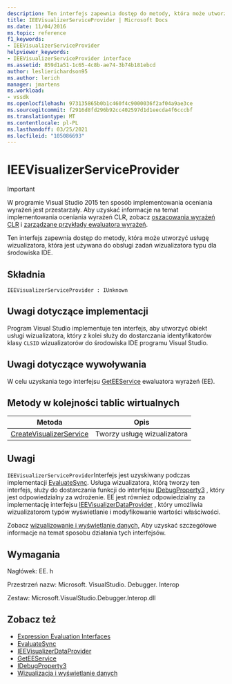 ```yaml
---
description: Ten interfejs zapewnia dostęp do metody, która może utworzyć usługę wizualizatora, która jest używana do obsługi zadań wizualizatora typu dla środowiska IDE.
title: IEEVisualizerServiceProvider | Microsoft Docs
ms.date: 11/04/2016
ms.topic: reference
f1_keywords:
- IEEVisualizerServiceProvider
helpviewer_keywords:
- IEEVisualizerServiceProvider interface
ms.assetid: 859d1a51-1c65-4c8b-ae74-3b74b181ebcd
author: leslierichardson95
ms.author: lerich
manager: jmartens
ms.workload:
- vssdk
ms.openlocfilehash: 973135865b0b1c460f4c9000036f2af04a9ae3ce
ms.sourcegitcommit: f2916d8fd296b92cc402597d1d1eecda4f6cccbf
ms.translationtype: MT
ms.contentlocale: pl-PL
ms.lasthandoff: 03/25/2021
ms.locfileid: "105086693"
---
```

# <a name="ieevisualizerserviceprovider"></a>IEEVisualizerServiceProvider
> [!IMPORTANT]
> W programie Visual Studio 2015 ten sposób implementowania oceniania wyrażeń jest przestarzały. Aby uzyskać informacje na temat implementowania oceniania wyrażeń CLR, zobacz [oszacowania wyrażeń CLR](https://github.com/Microsoft/ConcordExtensibilitySamples/wiki/CLR-Expression-Evaluators) i [zarządzane przykłady ewaluatora wyrażeń](https://github.com/Microsoft/ConcordExtensibilitySamples/wiki/Managed-Expression-Evaluator-Sample).

 Ten interfejs zapewnia dostęp do metody, która może utworzyć usługę wizualizatora, która jest używana do obsługi zadań wizualizatora typu dla środowiska IDE.

## <a name="syntax"></a>Składnia

```
IEEVisualizerServiceProvider : IUnknown
```

## <a name="notes-for-implementers"></a>Uwagi dotyczące implementacji
 Program Visual Studio implementuje ten interfejs, aby utworzyć obiekt usługi wizualizatora, który z kolei służy do dostarczania identyfikatorów klasy `CLSID` wizualizatorów do środowiska IDE programu Visual Studio.

## <a name="notes-for-callers"></a>Uwagi dotyczące wywoływania
 W celu uzyskania tego interfejsu [GetEEService](../../../extensibility/debugger/reference/idebugbinder3-geteeservice.md) ewaluatora wyrażeń (EE).

## <a name="methods-in-vtable-order"></a>Metody w kolejności tablic wirtualnych

|Metoda|Opis|
|------------|-----------------|
|[CreateVisualizerService](../../../extensibility/debugger/reference/ieevisualizerserviceprovider-createvisualizerservice.md)|Tworzy usługę wizualizatora|

## <a name="remarks"></a>Uwagi
 `IEEVisualizerServiceProvider`Interfejs jest uzyskiwany podczas implementacji [EvaluateSync](../../../extensibility/debugger/reference/idebugparsedexpression-evaluatesync.md). Usługa wizualizatora, którą tworzy ten interfejs, służy do dostarczania funkcji do interfejsu [IDebugProperty3](../../../extensibility/debugger/reference/idebugproperty3.md) , który jest odpowiedzialny za wdrożenie. EE jest również odpowiedzialny za implementację interfejsu [IEEVisualizerDataProvider](../../../extensibility/debugger/reference/ieevisualizerdataprovider.md) , który umożliwia wizualizatorom typów wyświetlanie i modyfikowanie wartości właściwości.

 Zobacz [wizualizowanie i wyświetlanie danych,](../../../extensibility/debugger/visualizing-and-viewing-data.md) Aby uzyskać szczegółowe informacje na temat sposobu działania tych interfejsów.

## <a name="requirements"></a>Wymagania
 Nagłówek: EE. h

 Przestrzeń nazw: Microsoft. VisualStudio. Debugger. Interop

 Zestaw: Microsoft.VisualStudio.Debugger.Interop.dll

## <a name="see-also"></a>Zobacz też
- [Expression Evaluation Interfaces](../../../extensibility/debugger/reference/expression-evaluation-interfaces.md)
- [EvaluateSync](../../../extensibility/debugger/reference/idebugparsedexpression-evaluatesync.md)
- [IEEVisualizerDataProvider](../../../extensibility/debugger/reference/ieevisualizerdataprovider.md)
- [GetEEService](../../../extensibility/debugger/reference/idebugbinder3-geteeservice.md)
- [IDebugProperty3](../../../extensibility/debugger/reference/idebugproperty3.md)
- [Wizualizacja i wyświetlanie danych](../../../extensibility/debugger/visualizing-and-viewing-data.md)
